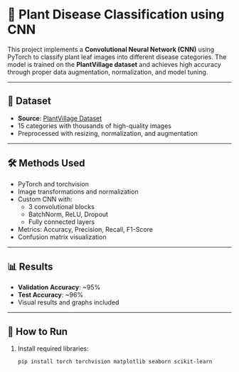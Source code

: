 # 🌿 Plant Disease Classification using CNN

This project implements a **Convolutional Neural Network (CNN)** using PyTorch to classify plant leaf images into different disease categories. The model is trained on the **PlantVillage dataset** and achieves high accuracy through proper data augmentation, normalization, and model tuning.

---

## 📁 Dataset
- **Source**: [PlantVillage Dataset](https://www.kaggle.com/datasets/emmarex/plantdisease)
- 15 categories with thousands of high-quality images
- Preprocessed with resizing, normalization, and augmentation

---

## 🛠️ Methods Used
- PyTorch and torchvision
- Image transformations and normalization
- Custom CNN with:
  - 3 convolutional blocks
  - BatchNorm, ReLU, Dropout
  - Fully connected layers
- Metrics: Accuracy, Precision, Recall, F1-Score
- Confusion matrix visualization

---

## 📊 Results
- **Validation Accuracy**: ~95%
- **Test Accuracy**: ~96%
- Visual results and graphs included

---

## 📌 How to Run
1. Install required libraries:
   ```bash
   pip install torch torchvision matplotlib seaborn scikit-learn
